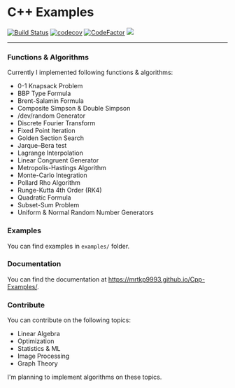 # C++ Examples
[![Build Status](https://travis-ci.org/mrtkp9993/Cpp-Examples.svg?branch=master)](https://travis-ci.org/mrtkp9993/Cpp-Examples) 
[![codecov](https://codecov.io/gh/mrtkp9993/Cpp-Examples/branch/master/graph/badge.svg)](https://codecov.io/gh/mrtkp9993/Cpp-Examples)
[![CodeFactor](https://www.codefactor.io/repository/github/mrtkp9993/cpp-examples/badge/master)](https://www.codefactor.io/repository/github/mrtkp9993/cpp-examples/overview/master)
![](https://img.shields.io/github/license/mrtkp9993/Cpp-Examples.svg)
***

### Functions & Algorithms

Currently I implemented following functions & algorithms:

* 0-1 Knapsack Problem
* BBP Type Formula
* Brent-Salamin Formula
* Composite Simpson & Double Simpson
* /dev/random Generator
* Discrete Fourier Transform
* Fixed Point Iteration
* Golden Section Search
* Jarque–Bera test
* Lagrange Interpolation
* Linear Congruent Generator
* Metropolis-Hastings Algorithm
* Monte-Carlo Integration
* Pollard Rho Algorithm
* Runge-Kutta 4th Order (RK4)
* Quadratic Formula
* Subset-Sum Problem
* Uniform & Normal Random Number Generators


### Examples

You can find examples in `examples/` folder.

### Documentation

You can find the documentation at https://mrtkp9993.github.io/Cpp-Examples/.

### Contribute

You can contribute on the following topics:

* Linear Algebra
* Optimization
* Statistics & ML
* Image Processing
* Graph Theory

I'm planning to implement algorithms on these topics.
